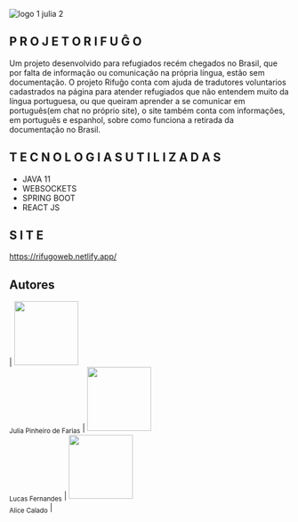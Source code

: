 
![logo 1 julia 2](https://user-images.githubusercontent.com/89882407/160252181-85d9342b-177a-4ea8-b8e6-e325a34ad5cf.png)




## P R O J E T O  R I F U Ĝ O

Um projeto desenvolvido para refugiados recém chegados no Brasil, que por falta de informação ou comunicação na própria língua, estão sem documentação. O projeto 
Rifuĝo conta com ajuda de tradutores voluntarios cadastrados na página para atender refugiados que não entendem muito da língua portuguesa, ou que queiram aprender a se comunicar em português(em chat no próprio site), o site também conta com informações, em português e espanhol, sobre como funciona a retirada da documentação no Brasil.


## T E C N O L O G I A S  U T I L I Z A D A S

* JAVA 11
* WEBSOCKETS
* SPRING BOOT
* REACT JS

## S I T E 
https://rifugoweb.netlify.app/





## Autores
| <img src="https://avatars.githubusercontent.com/u/89882407?s=400&u=fa2eedf1411121a34d2b17e63a10ebb2e7480c0c&v=4" width=115><br><sub>Julia Pinheiro de Farias</sub> |  <img src="https://avatars.githubusercontent.com/u/86871445?v=4" width=115><br><sub>Lucas Fernandes</sub> | <img src="https://avatars.githubusercontent.com/u/96153803?v=4" width=115><br><sub>Alice Calado</sub> | 

